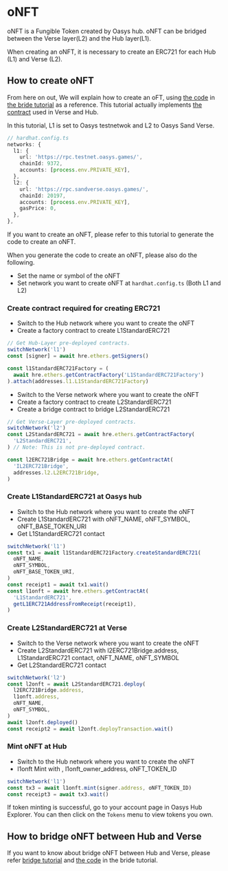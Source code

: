 # oNFT
oNFT is a Fungible Token created by Oasys hub.
oNFT can be bridged between the Verse layer(L2) and the Hub layer(L1).

When creating an oNFT, it is necessary to create an ERC721 for each Hub (L1) and Verse (L2).

## How to create oNFT
From here on out, We will explain how to create an oFT, using [the code](https://github.com/oasysgames/l1-l2-bridge-tutorial/blob/main/scripts/bridge-oNFT.ts) in [the bride tutorial](https://github.com/oasysgames/l1-l2-bridge-tutorial) as a reference.
This tutorial actually implements [the contract](https://github.com/oasysgames/oasys-optimism/tree/develop/packages/contracts) used in Verse and Hub.

In this tutorial, L1 is set to Oasys testnetwok and L2 to Oasys Sand Verse.
```typescript
// hardhat.config.ts
networks: {
  l1: {
    url: 'https://rpc.testnet.oasys.games/',
    chainId: 9372,
    accounts: [process.env.PRIVATE_KEY],
  },
  l2: {
    url: 'https://rpc.sandverse.oasys.games/',
    chainId: 20197,
    accounts: [process.env.PRIVATE_KEY],
    gasPrice: 0,
  },
},
```

If you want to create an oNFT, please refer to this tutorial to generate the code to create an oNFT.

When you  generate the code to create an oNFT, please also do the following.
* Set the name or symbol of the oNFT
* Set network you want to create oNFT at `hardhat.config.ts` (Both L1 and L2)


### Create contract required for creating ERC721
* Switch to the Hub network where you want to create the oNFT
* Create a factory contract to create L1StandardERC721

```typescript
// Get Hub-Layer pre-deployed contracts.
switchNetwork('l1')
const [signer] = await hre.ethers.getSigners()

const l1StandardERC721Factory = (
  await hre.ethers.getContractFactory('L1StandardERC721Factory')
).attach(addresses.l1.L1StandardERC721Factory)
```

* Switch to the Verse network where you want to create the oNFT
* Create a factory contract to create L2StandardERC721
* Create a bridge contract to bridge L2StandardERC721

```typescript
// Get Verse-Layer pre-deployed contracts.
switchNetwork('l2')
const L2StandardERC721 = await hre.ethers.getContractFactory(
  'L2StandardERC721',
) // Note: This is not pre-deployed contract.

const l2ERC721Bridge = await hre.ethers.getContractAt(
  'IL2ERC721Bridge',
  addresses.l2.L2ERC721Bridge,
)
```

### Create L1StandardERC721 at Oasys hub
* Switch to the Hub network where you want to create the oNFT
* Create L1StandardERC721 with oNFT_NAME, oNFT_SYMBOL, oNFT_BASE_TOKEN_URI
* Get L1StandardERC721 contact

```typescript
switchNetwork('l1')
const tx1 = await l1StandardERC721Factory.createStandardERC721(
  oNFT_NAME,
  oNFT_SYMBOL,
  oNFT_BASE_TOKEN_URI,
)
const receipt1 = await tx1.wait()
const l1onft = await hre.ethers.getContractAt(
  'L1StandardERC721',
  getL1ERC721AddressFromReceipt(receipt1),
)
```

### Create L2StandardERC721 at Verse
* Switch to the Verse network where you want to create the oNFT
* Create L2StandardERC721 with l2ERC721Bridge.address, L1StandardERC721 contact, oNFT_NAME, oNFT_SYMBOL
* Get L2StandardERC721 contact

```typescript
switchNetwork('l2')
const l2onft = await L2StandardERC721.deploy(
  l2ERC721Bridge.address,
  l1onft.address,
  oNFT_NAME,
  oNFT_SYMBOL,
)
await l2onft.deployed()
const receipt2 = await l2onft.deployTransaction.wait()
```

### Mint oNFT at Hub
* Switch to the Hub network where you want to create the oNFT
* l1onft Mint with , l1onft_owner_address, oNFT_TOKEN_ID

```typescript
switchNetwork('l1')
const tx3 = await l1onft.mint(signer.address, oNFT_TOKEN_ID)
const receipt3 = await tx3.wait()
```

If token minting is successful, go to your account page in Oasys Hub Explorer. You can then click on the `Tokens` menu to view tokens you own.

## How to bridge oNFT between Hub and Verse
If you want to know about bridge oNFT between Hub and Verse, please refer [bridge tutorial](/docs/verse-developer/1-2-bridge-between-verses) and [the code](https://github.com/oasysgames/l1-l2-bridge-tutorial/blob/main/scripts/bridge-oNFT.ts) in the bride tutorial.

